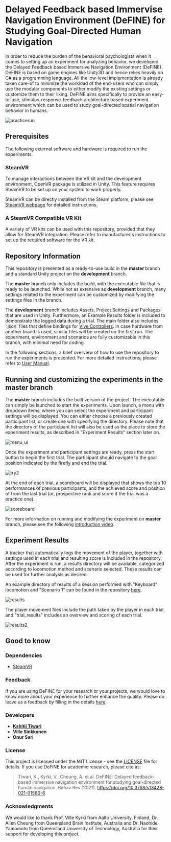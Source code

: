 ﻿# Delayed Feedback based Immervise Navigation Environment (DeFINE) for Studying Goal-Directed Human Navigation

In order to reduce the burden of the behavioral psychologists when it comes to setting up an experiment for analyzing behavior, we developed the Delayed Feedback based Immersive Navigation Environment (DeFINE). DeFINE is based on game engines like Unity3D and hence relies heavily on C# as a programming language. All the low-level implementation is already taken care-of to minimize the workload of the end-users who can simply use the modular components to either modify the existing settings or customize them to their liking. DeFINE aims specifically to provide an easy-to-use, stimulus-response-feedback architecture based experiment environment which can be used
to study goal-directed spatial navigation behavior in humans.

![practicerun](https://github.com/ktiwari9/define-VR/blob/development/Example%20Results/practicerun.gif)


## Prerequisites

The following external software and hardware is required to run the experiments.

### SteamVR

To manage interactions between the VR kit and the development environment, OpenVR package is utilized in Unity. This feature requires SteamVR to be set up on your system to work properly.

SteamVR can be directly installed from the Steam platform, please see [SteamVR webpage](https://steamcommunity.com/steamvr) for detailed instructions.

### A SteamVR Compatible VR Kit

A variety of VR kits can be used with this repository, provided that they allow for SteamVR integration. Please refer to manufacturer's instructions to set up the required software for the VR kit.


## Repository Information

This repository is presented as a ready-to-use build in the **master** branch and a standard Unity project on the **development** branch.

The **master** branch only includes the build, with the executable file that is ready to be launched. While not as extensive as **development** branch, many settings related to the experiment can be customized by modifying the settings files in the branch.

The **development** branch includes Assets, Project Settings and Packages that are used in Unity. Furthermore, an Example Results folder is included to demonstrate the logged data during a trial. The main folder also includes '.json' files that define bindings for [Vive Controllers](https://www.vive.com/eu/). In case hardware from another brand is used, similar files will be created on the first run. The experiment, environment and scenarios are fully customizable in this branch, with minimal need for coding. 

In the following sections, a brief overview of how to use the repository to run the experiments is presented. For more detailed instructions, please refer to [User Manual](https://github.com/ktiwari9/define-VR/blob/master/user_manual.pdf).


## Running and customizing the experiments in the master branch


The **master** branch includes the built version of the project. The executable can simply be launched to start the experiments. Upon launch,  a menu with dropdown items, where you can select the experiment and participant settings will be displayed. You can either choose a previously created participant list, or create one with specifying the directory. Please note that the directory of the participant list will also be used as the place to store the experiment results, as described in "Experiment Results" section later on.

![menu_ui](https://gitlab.com/aalto-qut/environment/uploads/7fc408b5b746a8da41fcfa121bd53a3e/menu_ui.PNG)

Once the experiment and participant settings are ready, press the start button to begin the first trial. The participant should navigate to the goal position indicated by the firefly and end the trial.

![try2](https://gitlab.com/aalto-qut/environment/uploads/2c09636cd2bd1778e70ab5b280c30401/try2.png)

At the end of each trial, a scoreboard will be displayed that shows the top 10 performances of previous participants, and the achieved score and position of from the last trial (or, prospective rank and score if the trial was a practice one).

![scoreboard](https://gitlab.com/aalto-qut/environment/uploads/577448822b648e6438a89a4336699fc6/scoreboard.PNG) 


For more information on running and modifying the experiment on **master** branch, please see the following [introduction video](https://youtu.be/OVYiSHygye0).



## Experiment Results

A tracker that automatically logs the movement of the player, together with settings used in each trial and resulting score is included in the repository. After the experiment is run, a results directory will be available, categorized according to locomotion method and scenario selected. These results can be used for further analysis as desired.

An example directory of results of a session performed with "Keyboard" locomotion and "Scenario 1" can be found in the repository [here](https://github.com/ktiwari9/define-VR/tree/development/Example%20Results). 

![results](https://gitlab.com/aalto-qut/environment/uploads/4f28b6daa8c434f91d70ab4a5605df37/results1.PNG)


The player movement files include the path taken by the player in each trial, and "trial_results" includes an overview and scoring of each trial.

![results2](https://gitlab.com/aalto-qut/environment/uploads/1c967ad9eb9cecb386b31a534548df67/results2.PNG)




## Good to know

### Dependencies
* [SteamVR](https://steamcommunity.com/steamvr)

### Feedback
If you are using DeFINE for your research or your projects, we would love to know more about your experience to further enhance the quality. Please do leave us a feedback by filling in the details [here](https://docs.google.com/forms/d/e/1FAIpQLSePMRakyGq_EsM5d0OckcP4IGakRB0sAvihEgg6nckXoHhSgw/viewform?usp=pp_url&entry.260474072=5&entry.845789868=Yes).

### Developers

* [**Kshitij Tiwari**](http://ktiwari9.github.io/)
* **Ville Sinkkonen** 
* **Onur Sari**



### License

This project is licensed under the MIT License - see the [LICENSE](LICENSE) file for details. If you use DeFINE for academic research, please cite as:
>  Tiwari, K., Kyrki, V., Cheung, A. et al. DeFINE: Delayed feedback-based immersive navigation environment for studying goal-directed human navigation. Behav Res (2021). https://doi.org/10.3758/s13428-021-01586-6

### Acknowledgments

We would like to thank Prof. Ville Kyrki  from Aalto University, Finland, Dr. Allen Cheung from Queensland Brain Institute, Australia and Dr. Naohide Yamamoto from Queensland University of Technology, Australia for their support for developing this project.





